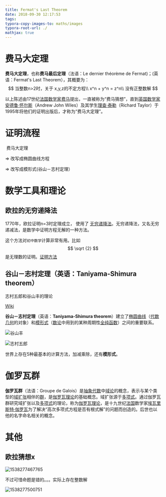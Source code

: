 ```yaml
---
title: Fermat's Last Theorem
date: 2018-09-30 12:17:53
tags:
typora-copy-images-to: maths/images
typora-root-url: ./
mathjax: true
---
```


# 费马大定理

**费马大定理**，也称**费马最后定理**（法语：Le dernier théorème de Fermat)；(英语：Fermat's Last Theorem），其概要为：
$$
当整数n>2时，关于 x,y,z的不定方程\\
x^n + y^n = z^n\\
没有正整数解
$$

以上陈述由17世纪[法国](https://zh.wikipedia.org/wiki/%E6%B3%95%E5%9B%BD)[数学家](https://zh.wikipedia.org/wiki/%E6%95%B0%E5%AD%A6%E5%AE%B6)[费马](https://zh.wikipedia.org/wiki/%E7%9A%AE%E5%9F%83%E7%88%BE%C2%B7%E5%BE%B7%C2%B7%E8%B2%BB%E9%A6%AC)提出，一直被称为“费马猜想”，直到[英国](https://zh.wikipedia.org/wiki/%E8%8B%B1%E5%9C%8B)[数学家](https://zh.wikipedia.org/wiki/%E6%95%B8%E5%AD%B8%E5%AE%B6)[安德鲁·怀尔斯](https://zh.wikipedia.org/wiki/%E5%AE%89%E5%BE%B7%E9%AD%AF%C2%B7%E6%87%B7%E7%88%BE%E6%96%AF)（Andrew John Wiles）及其学生[理查·泰勒](https://zh.wikipedia.org/wiki/%E7%90%86%E6%9F%A5%C2%B7%E6%B3%B0%E5%8B%92_(%E6%95%B8%E5%AD%B8%E5%AE%B6))（Richard Taylor）于1995年将他们的证明出版后，才称为“费马大定理”。



# 证明流程

​     费马大定理 

⇒ 改写成椭圆曲线方程

⇒ 改写成模形式(谷山－志村定理）



# 数学工具和理论

## 欧拉的无穷递降法

1770年，欧拉证明n=3时定理成立， 使用了 [无穷递降法](https://zh.wikipedia.org/wiki/%E6%97%A0%E7%A9%B7%E9%80%92%E9%99%8D%E6%B3%95)。无穷递降法，又名无穷递减法，是数学中证明方程无解的一种方法。

这个方法对`初中数学`计算非常有用。比如
$$
\sqrt {2}
$$
是无理数的证明。[证明方法](https://zh.wikipedia.org/wiki/2%E7%9A%84%E7%AE%97%E8%A1%93%E5%B9%B3%E6%96%B9%E6%A0%B9)

## 谷山－志村定理（英语：Taniyama-Shimura theorem）
志村五郎和谷山丰的理论

[Wiki](https://zh.wikipedia.org/wiki/%E8%B0%B7%E5%B1%B1%EF%BC%8D%E5%BF%97%E6%9D%91%E5%AE%9A%E7%90%86)

**谷山－志村定理**（英语：**Taniyama-Shimura theorem**）建立了[椭圆曲线](https://zh.wikipedia.org/wiki/%E6%A4%AD%E5%9C%86%E6%9B%B2%E7%BA%BF)（[代数几何](https://zh.wikipedia.org/wiki/%E4%BB%A3%E6%95%B0%E5%87%A0%E4%BD%95)的对象）和[模形式](https://zh.wikipedia.org/wiki/%E6%A8%A1%E5%BD%A2%E5%BC%8F)（[数论](https://zh.wikipedia.org/wiki/%E6%95%B0%E8%AE%BA)中用到的某种周期性[全纯函数](https://zh.wikipedia.org/wiki/%E5%85%A8%E7%BA%AF%E5%87%BD%E6%95%B0)）之间的重要联系。

![谷山丰](/maths/images/1538277859716.png)



![志村五郎](/maths/images/1538277903738.png)



世界上存在5种最基本的计算方法，加减乘除，还有**模形式**。

# 伽罗瓦群

**伽罗瓦群**（法语：Groupe de Galois）是[抽象代数](https://zh.wikipedia.org/wiki/%E6%8A%BD%E8%B1%A1%E4%BB%A3%E6%95%B0)中[域论](https://zh.wikipedia.org/wiki/%E5%9F%9F%E8%AB%96)的概念，表示与某个类型的[域扩张](https://zh.wikipedia.org/wiki/%E5%9F%9F%E6%89%A9%E5%BC%A0)相伴的[群](https://zh.wikipedia.org/wiki/%E7%BE%A4)，是[伽罗瓦理论](https://zh.wikipedia.org/wiki/%E4%BC%BD%E7%BE%85%E7%93%A6%E7%90%86%E8%AB%96)的基础概念。域扩张源于[多项式](https://zh.wikipedia.org/wiki/%E5%A4%9A%E9%A1%B9%E5%BC%8F)。通过伽罗瓦群研究域扩张以及[多项式](https://zh.wikipedia.org/wiki/%E5%A4%9A%E9%A1%B9%E5%BC%8F)的理论，称为[伽罗瓦理论](https://zh.wikipedia.org/wiki/%E4%BC%BD%E7%BE%85%E7%93%A6%E7%90%86%E8%AB%96)，是十九世纪[法国](https://zh.wikipedia.org/wiki/%E6%B3%95%E5%9B%BD)数学家[埃瓦里斯特·伽罗瓦](https://zh.wikipedia.org/wiki/%E5%9F%83%E7%93%A6%E9%87%8C%E6%96%AF%E7%89%B9%C2%B7%E4%BC%BD%E7%BD%97%E7%93%A6)为了解决“高次多项式方程是否有根式解”的问题而创造的。后世也以他的名字命名相关的概念。





# 其他

## 欧拉猜想x

![1538277467765](/maths/images/1538277467765.png)

不过可惜命题是错的。。。实际上存在整数解

![1538277500751](/maths/images/1538277500751.png)